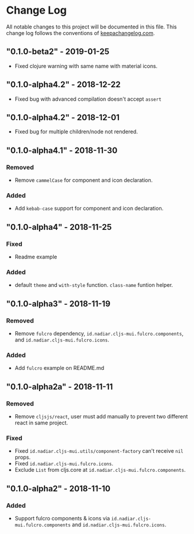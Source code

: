 # Change Log
All notable changes to this project will be documented in this file. This change log follows the conventions of [keepachangelog.com](http://keepachangelog.com/).

## "0.1.0-beta2" - 2019-01-25
- Fixed clojure warning with same name with material icons.

## "0.1.0-alpha4.2" - 2018-12-22
- Fixed bug with advanced compilation doesn't accept `assert`

## "0.1.0-alpha4.2" - 2018-12-01
- Fixed bug for multiple children/node not rendered.

## "0.1.0-alpha4.1" - 2018-11-30
### Removed
- Remove `cammelCase` for component and icon declaration.

### Added
- Add `kebab-case` support for component and icon declaration.

## "0.1.0-alpha4" - 2018-11-25
### Fixed
- Readme example

### Added
- default `theme` and `with-style` function. `class-name` funtion helper.

## "0.1.0-alpha3" - 2018-11-19
### Removed
- Remove `fulcro` dependency, `id.nadiar.cljs-mui.fulcro.components`, and `id.nadiar.cljs-mui.fulcro.icons`.

### Added
- Add `fulcro` example on README.md

## "0.1.0-alpha2a" - 2018-11-11
### Removed 
- Remove `cljsjs/react`, user must add manually to prevent two different react in same project. 

### Fixed
- Fixed `id.nadiar.cljs-mui.utils/component-factory` can't receive `nil` props.
- Fixed `id.nadiar.cljs-mui.fulcro.icons`.
- Exclude `List` from cljs.core at `id.nadiar.cljs-mui.fulcro.components`.

## "0.1.0-alpha2" - 2018-11-10
### Added
- Support fulcro components & icons via `id.nadiar.cljs-mui.fulcro.components` and `id.nadiar.cljs-mui.fulcro.icons`.